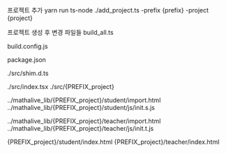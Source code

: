 프로젝트 추가 
yarn run ts-node ./add_project.ts -prefix {prefix} -project {project}

프로젝트 생성 후 변경 파일들
build_all.ts

build.config.js

package.json

./src/shim.d.ts

./src/index.tsx
./src/{PREFIX_project}

../mathalive_lib/{PREFIX_project}/student/import.html
../mathalive_lib/{PREFIX_project}/student/js/init.s.js

../mathalive_lib/{PREFIX_project}/teacher/import.html
../mathalive_lib/{PREFIX_project}/teacher/js/init.t.js

{PREFIX_project}/student/index.html
{PREFIX_project}/teacher/index.html



	
